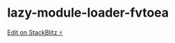 # lazy-module-loader-fvtoea

[Edit on StackBlitz ⚡️](https://stackblitz.com/edit/lazy-module-loader-fvtoea)
